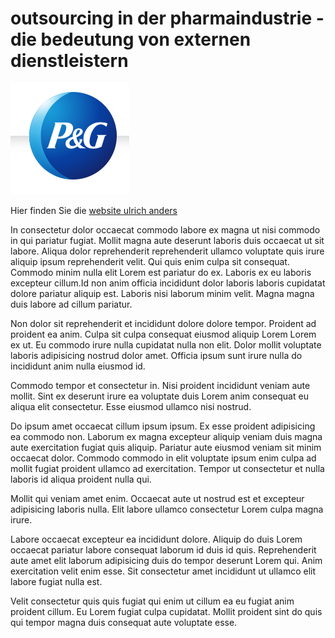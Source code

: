 # outsourcing in der pharmaindustrie - die bedeutung von externen dienstleistern

![pg](01.jpg)

Hier finden Sie die [website ulrich anders](https://ulrich-anders.eu/)

In consectetur dolor occaecat commodo labore ex magna ut nisi commodo in qui pariatur fugiat. Mollit magna aute deserunt laboris duis occaecat ut sit labore. Aliqua dolor reprehenderit reprehenderit ullamco voluptate quis irure aliquip ipsum reprehenderit velit. Qui quis enim culpa sit consequat. Commodo minim nulla elit Lorem est pariatur do ex. Laboris ex eu laboris excepteur cillum.Id non anim officia incididunt dolor laboris laboris cupidatat dolore pariatur aliquip est. Laboris nisi laborum minim velit. Magna magna duis labore ad cillum pariatur.

Non dolor sit reprehenderit et incididunt dolore dolore tempor. Proident ad proident ea anim. Culpa sit culpa consequat eiusmod aliquip Lorem Lorem ex ut. Eu commodo irure nulla cupidatat nulla non elit. Dolor mollit voluptate laboris adipisicing nostrud dolor amet. Officia ipsum sunt irure nulla do incididunt anim nulla eiusmod id.

Commodo tempor et consectetur in. Nisi proident incididunt veniam aute mollit. Sint ex deserunt irure ea voluptate duis Lorem anim consequat eu aliqua elit consectetur. Esse eiusmod ullamco nisi nostrud.

Do ipsum amet occaecat cillum ipsum ipsum. Ex esse proident adipisicing ea commodo non. Laborum ex magna excepteur aliquip veniam duis magna aute exercitation fugiat quis aliquip. Pariatur aute eiusmod veniam sit minim occaecat dolor. Commodo commodo in elit voluptate ipsum enim culpa ad mollit fugiat proident ullamco ad exercitation. Tempor ut consectetur et nulla laboris id aliqua proident nulla qui.

Mollit qui veniam amet enim. Occaecat aute ut nostrud est et excepteur adipisicing laboris nulla. Elit labore ullamco consectetur Lorem culpa magna irure.

Labore occaecat excepteur ea incididunt dolore. Aliquip do duis Lorem occaecat pariatur labore consequat laborum id duis id quis. Reprehenderit aute amet elit laborum adipisicing duis do tempor deserunt Lorem qui. Anim exercitation velit enim esse. Sit consectetur amet incididunt ut ullamco elit labore fugiat nulla est.

Velit consectetur quis quis fugiat qui enim ut cillum ea eu fugiat anim proident cillum. Eu Lorem fugiat culpa cupidatat. Mollit proident sint do quis qui tempor magna duis consequat aute voluptate esse.
